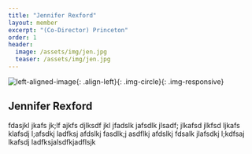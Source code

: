 ```yaml
---
title: "Jennifer Rexford"
layout: member
excerpt: "(Co-Director) Princeton"
order: 1
header:
  image: /assets/img/jen.jpg
  teaser: /assets/img/jen.jpg
---
```

![left-aligned-image](../../assets/img/jen.jpg){: .align-left}{: .img-circle}{: .img-responsive} 
## Jennifer Rexford

fdasjkl jkafs jk;lf ajkfs djlksdf jkl jfadslk jafsdlk jlsadf; jlkafsd jlkfsd ljkafs klafsdj l;afsdkj ladfksj afdslkj fasdlk;j asdflkj afdslkj fdsalk jlafsdkj l;kdfsaj lkafsdj ladfksjalsdfkjadflsjk
